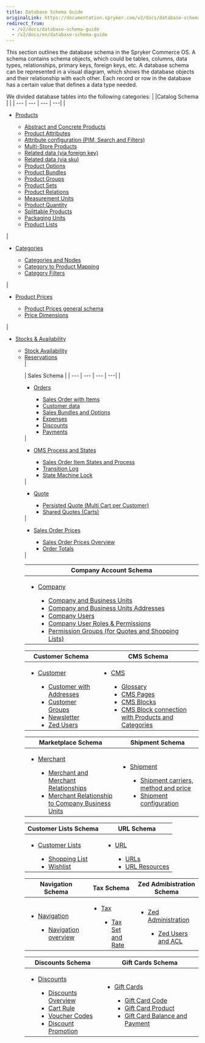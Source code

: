 ```yaml
---
title: Database Schema Guide
originalLink: https://documentation.spryker.com/v2/docs/database-schema-guide
redirect_from:
  - /v2/docs/database-schema-guide
  - /v2/docs/en/database-schema-guide
---
```



This section outlines the database schema in the Spryker Commerce OS. A schema contains schema objects, which could be tables, columns, data types, relationships, primary keys, foreign keys, etc. A database schema can be represented in a visual diagram, which shows the database objects and their relationship with each other. Each record or row in the database has a certain value that defines a data type needed.

We divided database tables into the following categories:
|  |Catalog Schema | |
| --- | --- | --- | ---| 
| <ul><li>[Products](https://documentation.spryker.com/v2/docs/v4/db-schema-catalog#products)</li><ul><li>[Abstract and Concrete Products](https://documentation.spryker.com/v2/docs/v4/db-schema-catalog#abstract-and-concrete-products)</li><li>[Product Attributes](https://documentation.spryker.com/v2/docs/v4/db-schema-catalog#product-attributes)</li><li>[Attribute configuration (PIM, Search and Filters)](https://documentation.spryker.com/v2/docs/v4/db-schema-catalog#attribute-configuration--pim--search-and-filters-)</li><li>[Multi-Store Products](https://documentation.spryker.com/v2/docs/v4/db-schema-catalog#multi-store-products)</li><li>[Related data (via foreign key)](https://documentation.spryker.com/v2/docs/v4/db-schema-catalog#related-data--via-foreign-key-)</li><li>[Related data (via sku)](https://documentation.spryker.com/v2/docs/v4/db-schema-catalog#related-data--via-sku-)</li><li>[Product Options](https://documentation.spryker.com/v2/docs/v4/db-schema-catalog#product-options)</li><li>[Product Bundles](https://documentation.spryker.com/v2/docs/v4/db-schema-catalog#product-bundles)</li><li>[Product Groups](https://documentation.spryker.com/v2/docs/v4/db-schema-catalog#product-groups)</li><li>[Product Sets](https://documentation.spryker.com/v2/docs/v4/db-schema-catalog#product-sets)</li><li>[Product Relations](https://documentation.spryker.com/v2/docs/v4/db-schema-catalog#product-relations)</li><li>[Measurement Units](https://documentation.spryker.com/v2/docs/v4/db-schema-catalog#measurement-units)</li><li>[Product Quantity](https://documentation.spryker.com/v2/docs/v4/db-schema-catalog#product-quantity)</li><li>[Splittable Products](https://documentation.spryker.com/v2/docs/v4/db-schema-catalog#splittable-products)</li><li>[Packaging Units](https://documentation.spryker.com/v2/docs/v4/db-schema-catalog#packaging-units)</li><li>[Product Lists](https://documentation.spryker.com/v2/docs/v4/db-schema-catalog#product-lists)</li></ul></ul> | <ul><li>[Categories](https://documentation.spryker.com/v2/docs/v4/db-schema-catalog#categories)</li><ul><li>[Categories and Nodes](https://documentation.spryker.com/v2/docs/v4/db-schema-catalog#categories-and-nodes)</li><li>[Category to Product Mapping](https://documentation.spryker.com/v2/docs/v4/db-schema-catalog#category-to-product-mapping)</li><li>[Category Filters](https://documentation.spryker.com/v2/docs/v4/db-schema-catalog#category-filters)</li></ul></ul> | <ul><li>[Product Prices](https://documentation.spryker.com/v2/docs/v4/db-schema-catalog#product-prices)</li><ul><li>[Product Prices general schema](https://documentation.spryker.com/v2/docs/v4/db-schema-catalog#general-schema)</li><li>[Price Dimensions](https://documentation.spryker.com/v2/docs/v4/db-schema-catalog#price-dimensions)</li></ul></ul> | <ul><li>[Stocks & Availability](https://documentation.spryker.com/v2/docs/v4/db-schema-catalog#stock---availability)</li><ul><li>[Stock Availability](https://documentation.spryker.com/v2/docs/v4/db-schema-catalog#stock)</li><li>[Reservations](https://documentation.spryker.com/v2/docs/v4/db-schema-catalog#reservations)</li> |

| Sales Schema |
| --- | --- | --- | ---| 
|<ul><li>[Orders](https://documentation.spryker.com/v2/docs/v4/db-schema-sales#orders)</li><ul><li>[Sales Order with Items](https://documentation.spryker.com/v2/docs/v4/db-schema-sales#sales-order-with-items)</li><li>[Customer data](https://documentation.spryker.com/v2/docs/v4/db-schema-sales#customer-data)</li><li>[Sales Bundles and Options](https://documentation.spryker.com/v2/docs/v4/db-schema-sales#sales-bundles-and-options)</li><li>[Expenses](https://documentation.spryker.com/v2/docs/v4/db-schema-sales#expenses)</li><li>[Discounts](https://documentation.spryker.com/v2/docs/v4/db-schema-sales#discounts)</li><li>[Payments](https://documentation.spryker.com/v2/docs/v4/db-schema-sales#payments)</li></ul></ul> |<ul><li>[OMS Process and States](https://documentation.spryker.com/v2/docs/v4/db-schema-sales#oms-process-and-states)</li><ul><li>[Sales Order Item States and Process](https://documentation.spryker.com/v2/docs/v4/db-schema-sales#sales-order-item-states-and-process)</li><li>[Transition Log](https://documentation.spryker.com/v2/docs/v4/db-schema-sales#transition-log)</li><li>[State Machine Lock](https://documentation.spryker.com/v2/docs/v4/db-schema-sales#state-machine-lock)</li></ul></ul> | <ul><li>[Quote](https://documentation.spryker.com/v2/docs/v4/db-schema-sales#quote)</li><ul><li>[Persisted Quote (Multi Cart per Customer)](https://documentation.spryker.com/v2/docs/v4/db-schema-sales#persisted-quote--multi-cart-per-customer-)</li><li>[Shared Quotes (Carts)](https://documentation.spryker.com/v2/docs/v4/db-schema-sales#shared-quotes--carts-)</li></ul></ul> | <ul><li>[Sales Order Prices](https://documentation.spryker.com/v2/docs/v4/db-schema-sales#sales-order-prices)</li><ul><li>[Sales Order Prices Overview](https://documentation.spryker.com/v2/docs/v4/db-schema-sales#overview)</li><li>[Order Totals](https://documentation.spryker.com/v2/docs/v4/db-schema-sales#order-totals)</li></ul></ul> |

| Company Account Schema |
| --- |
| <ul><li>[Company](https://documentation.spryker.com/v2/docs/v4/db-schema-company-account#company)</li><ul><li>[Company and Business Units](https://documentation.spryker.com/v2/docs/v4/db-schema-company-account#company-and-business-units)</li><li>[Company and Business Units Addresses](https://documentation.spryker.com/v2/docs/v4/db-schema-company-account#company-and-business-unit-addresses)</li><li>[Company Users](https://documentation.spryker.com/v2/docs/v4/db-schema-company-account#company-users)</li><li>[Company User Roles & Permissions](https://documentation.spryker.com/v2/docs/v4/db-schema-company-account#company-user-roles---permissions)</li><li>[Permission Groups (for Quotes and Shopping Lists)](https://documentation.spryker.com/v2/docs/v4/db-schema-company-account#permission-groups--for-quotes-and-shopping-lists-)</li></ul></ul> |

| Customer Schema | CMS Schema |
| --- | --- |
|<ul><li>[Customer](https://documentation.spryker.com/v2/docs/v4/db-schema-customer#customer-schema)</li><ul><li>[Customer with Addresses](https://documentation.spryker.com/v2/docs/v4/db-schema-customer#customer-with-addresses)</li><li>[Customer Groups](https://documentation.spryker.com/v2/docs/v4/db-schema-customer#customer-groups)</li><li>[Newsletter](https://documentation.spryker.com/v2/docs/v4/db-schema-customer#newsletter)</li><li>[Zed Users](https://documentation.spryker.com/v2/docs/v4/db-schema-customer#zed-users)</li></ul></ul> | <ul><li>[CMS](https://documentation.spryker.com/v2/docs/v4/db-schema-cms#cms) </li><ul><li>[Glossary](https://documentation.spryker.com/v2/docs/v4/db-schema-cms#glossary)</li><li>[CMS Pages](https://documentation.spryker.com/v2/docs/v4/db-schema-cms#cms-pages)</li><li>[CMS Blocks](https://documentation.spryker.com/v2/docs/v4/db-schema-cms#cms-blocks)</li><li>[CMS Block connection with Products and Categories](https://documentation.spryker.com/v2/docs/v4/db-schema-cms#cms-block-connection-with-products-and-categories)</li></ul></ul> |

| Marketplace Schema | Shipment Schema |
| --- | --- |
|<ul><li>[Merchant](https://documentation.spryker.com/v2/docs/v4/db-schema-marketplace#merchant)</li><ul><li>[Merchant and Merchant Relationships](https://documentation.spryker.com/v2/docs/v4/db-schema-marketplace#merchant-and-merchant-relationships)</li><li>[Merchant Relationship to Company Business Units](https://documentation.spryker.com/v2/docs/v4/db-schema-marketplace#merchant-relationship-to-company-business-units)</li></ul></ul> | <ul><li>[Shipment](https://documentation.spryker.com/v2/docs/v4/db-schema-shipment#shipment)</li><ul><li>[Shipment carriers, method and price](https://documentation.spryker.com/v2/docs/v4/db-schema-shipment#shipment-carriers--method-and-price)</li><li>[Shipment configuration](https://documentation.spryker.com/v2/docs/v4/https://documentation.spryker.com/v2/docs/v4/db-schema-shipment#shipment-configuration)</li></ul></ul> |

| Customer Lists Schema | URL Schema |
| --- | --- |
|<ul><li>[Customer Lists](https://documentation.spryker.com/v2/docs/v4/db-schema-customer-lists#customer-lists)</li><ul><li>[Shopping List](https://documentation.spryker.com/v2/docs/v4/db-schema-customer-lists#shopping-list)</li><li>[Wishlist](https://documentation.spryker.com/v2/docs/v4/db-schema-customer-lists#wishlist)</li></ul></ul> | <ul><li>[URL](https://documentation.spryker.com/v2/docs/v4/db-schema-url#url)</li><ul><li>[URLs](https://documentation.spryker.com/v2/docs/v4/db-schema-url#urls)</li><li>[URL Resources](https://documentation.spryker.com/v2/docs/v4/db-schema-url#url-resources)</li></ul></ul> |

| Navigation Schema | Tax Schema | Zed Admibistration Schema |
| --- | --- | --- |
|<ul><li>[Navigation](https://documentation.spryker.com/v2/docs/v4/db-schema-navigation#navigation)</li><ul><li>[Navigation overview](https://documentation.spryker.com/v2/docs/v4/db-schema-navigation#navigation-overview)</li></ul></ul> | <ul><li> [Tax](https://documentation.spryker.com/v2/docs/v4/db-schema-tax#tax)</li><ul><li>[Tax Set and Rate](https://documentation.spryker.com/v2/docs/v4/db-schema-tax#tax-set-and-rate)</li></ul></ul> | <ul><li> [Zed Administration](https://documentation.spryker.com/v2/docs/v4/db-schema-zed-administration#zed-administration)</li><ul><li>[Zed Users and ACL](https://documentation.spryker.com/v2/docs/v4/db-schema-zed-administration#zed-users-and-acl)</li></ul></ul> |

| Discounts Schema | Gift Cards Schema |
| --- | --- |
|<ul><li> [Discounts](https://documentation.spryker.com/v2/docs/v4/db-schema-discounts#discounts)</li><ul><li>[Discounts Overview](https://documentation.spryker.com/v2/docs/v4/db-schema-discounts#overview)</li><li>[Cart Rule](https://documentation.spryker.com/v2/docs/v4/db-schema-discounts#cart-rule)</li><li>[Voucher Codes](https://documentation.spryker.com/v2/docs/v4/db-schema-discounts#voucher-codes)</li><li>[Discount Promotion](https://documentation.spryker.com/v2/docs/v4/db-schema-discounts#discount-promotion)</li></ul></ul> | <ul><li> [Gift Cards](https://documentation.spryker.com/v2/docs/v4/db-schema-gift-cards#gift-cards)</li><ul><li>[Gift Card Code](https://documentation.spryker.com/v2/docs/v4/db-schema-gift-cards#gift-card-code)</li><li>[Gift Card Product](https://documentation.spryker.com/v2/docs/v4/db-schema-gift-cards#gift-card-product)</li><li>[Gift Card Balance and Payment](https://documentation.spryker.com/v2/docs/v4/db-schema-gift-cards#gift-card-balance-and-payment)</li></ul></ul> |
